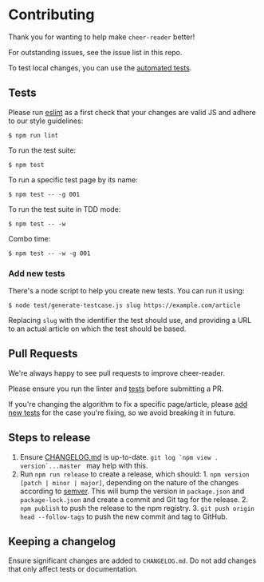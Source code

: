 # Contributing

Thank you for wanting to help make `cheer-reader` better!

For outstanding issues, see the issue list in this repo.

To test local changes, you can use the [automated tests](#tests).

## Tests

Please run [eslint](http://eslint.org/) as a first check that your changes are valid JS and adhere to our style guidelines:

    $ npm run lint

To run the test suite:

    $ npm test

To run a specific test page by its name:

    $ npm test -- -g 001

To run the test suite in TDD mode:

    $ npm test -- -w

Combo time:

    $ npm test -- -w -g 001

### Add new tests

There's a node script to help you create new tests.
You can run it using:

    $ node test/generate-testcase.js slug https://example.com/article

Replacing `slug` with the identifier the test should use, and providing a URL
to an actual article on which the test should be based.

## Pull Requests

We're always happy to see pull requests to improve cheer-reader.

Please ensure you run the linter and [tests](#tests) before submitting a PR.

If you're changing the algorithm to fix a specific page/article, please
[add new tests](#add-new-tests) for the case you're fixing, so we avoid
breaking it in future.

## Steps to release

1. Ensure [CHANGELOG.md](CHANGELOG.md) is up-to-date. ``git log `npm view . version`...master `` may help with this.
2. Run `npm run release` to create a release, which should: 1. `npm version [patch | minor | major]`, depending on the nature of the changes according to
   [semver](https://semver.org/). This will bump the version in `package.json` and `package-lock.json`
   and create a commit and Git tag for the release. 2. `npm publish` to push the release to the npm registry. 3. `git push origin head --follow-tags` to push the new commit and tag to GitHub.

## Keeping a changelog

Ensure significant changes are added to `CHANGELOG.md`. Do not add
changes that only affect tests or documentation.
